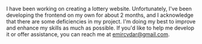 I have been working on creating a lottery website. Unfortunately, I've been developing the frontend on my own for about 2 months, and I acknowledge that there are some deficiencies in my project. I'm doing my best to improve and enhance my skills as much as possible. If you'd like to help me develop it or offer assistance, you can reach me at emircvdar@gmail.com.

